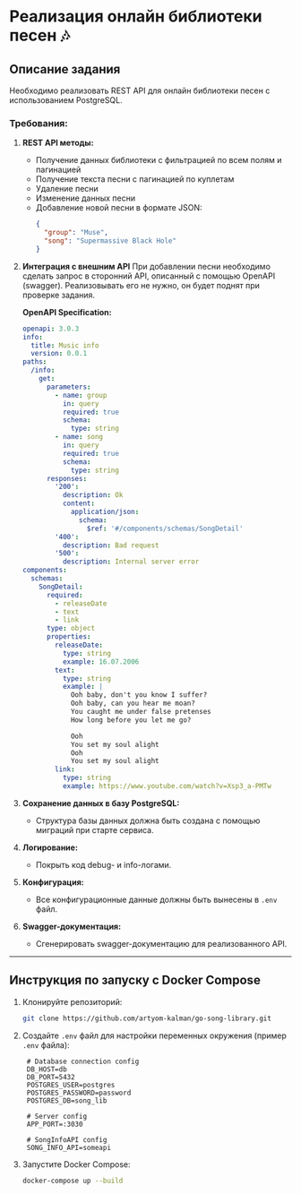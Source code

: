 # Реализация онлайн библиотеки песен 🎶

## Описание задания
Необходимо реализовать REST API для онлайн библиотеки песен с использованием PostgreSQL.

### Требования:
1. **REST API методы:**
   - Получение данных библиотеки с фильтрацией по всем полям и пагинацией
   - Получение текста песни с пагинацией по куплетам
   - Удаление песни
   - Изменение данных песни
   - Добавление новой песни в формате JSON:
     ```json
     {
       "group": "Muse",
       "song": "Supermassive Black Hole"
     }
     ```

2. **Интеграция с внешним API**
   При добавлении песни необходимо сделать запрос в сторонний API, описанный с помощью OpenAPI (swagger). Реализовывать его не нужно, он будет поднят при проверке задания.

   **OpenAPI Specification:**
   ```yaml
   openapi: 3.0.3
   info:
     title: Music info
     version: 0.0.1
   paths:
     /info:
       get:
         parameters:
           - name: group
             in: query
             required: true
             schema:
               type: string
           - name: song
             in: query
             required: true
             schema:
               type: string
         responses:
           '200':
             description: Ok
             content:
               application/json:
                 schema:
                   $ref: '#/components/schemas/SongDetail'
           '400':
             description: Bad request
           '500':
             description: Internal server error
   components:
     schemas:
       SongDetail:
         required:
           - releaseDate
           - text
           - link
         type: object
         properties:
           releaseDate:
             type: string
             example: 16.07.2006
           text:
             type: string
             example: |
               Ooh baby, don't you know I suffer?
               Ooh baby, can you hear me moan?
               You caught me under false pretenses
               How long before you let me go?

               Ooh
               You set my soul alight
               Ooh
               You set my soul alight
           link:
             type: string
             example: https://www.youtube.com/watch?v=Xsp3_a-PMTw
   ```

3. **Сохранение данных в базу PostgreSQL:**
   - Структура базы данных должна быть создана с помощью миграций при старте сервиса.

4. **Логирование:**
   - Покрыть код debug- и info-логами.

5. **Конфигурация:**
   - Все конфигурационные данные должны быть вынесены в `.env` файл.

6. **Swagger-документация:**
   - Сгенерировать swagger-документацию для реализованного API.

---

## Инструкция по запуску с Docker Compose

1. Клонируйте репозиторий:
   ```sh
   git clone https://github.com/artyom-kalman/go-song-library.git
   ```

2. Создайте `.env` файл для настройки переменных окружения (пример `.env` файла):
   ```env
    # Database connection config
    DB_HOST=db
    DB_PORT=5432
    POSTGRES_USER=postgres
    POSTGRES_PASSWORD=password
    POSTGRES_DB=song_lib

    # Server config
    APP_PORT=:3030

    # SongInfoAPI config
    SONG_INFO_API=someapi
   ```

3. Запустите Docker Compose:
   ```sh
   docker-compose up --build
   ```
